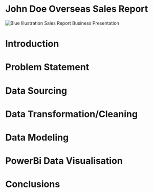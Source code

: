 # John Doe Overseas Sales Report

![Blue Illustration Sales Report Business Presentation](https://github.com/ovielee/Power-BI-Report/assets/62611725/c034a9e4-a4b3-4c39-93d6-de216102c841)

# Introduction


# Problem Statement


# Data Sourcing


# Data Transformation/Cleaning



# Data Modeling



# PowerBi Data Visualisation



# Conclusions 
